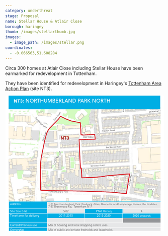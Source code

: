 ```yaml
---
category: underthreat
stage: Proposal
name: Stellar House & Atlair Close 
borough: haringey
thumb: /images/stellarthumb.jpg
images:
  - image_path: /images/stellar.png
coordinates: 
  - -0.066563,51.608284
---
```

Circa 300 homes at Atlair Close including Stellar House have been earmarked for redevelopment in Tottenham.

They have been identified for redevelopment in Haringey's [Tottenham Area Action Plan](https://www.haringey.gov.uk/sites/haringeygovuk/files/final_haringey_tottenham_aap_dtp_online.pdf) (site NT3). 

![](/images/stellar2.png)
